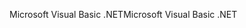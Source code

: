 <span data-ttu-id="cbf89-101">Microsoft Visual Basic .NET</span><span class="sxs-lookup"><span data-stu-id="cbf89-101">Microsoft Visual Basic .NET</span></span>